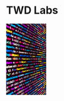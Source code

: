 
<h1 class="head">TWD Labs</h1>

<a class="link" href="https://twdlabs.github.io" target="_blank">
	<img src="code.JPG" style="height:12rem;"/>
</a>
